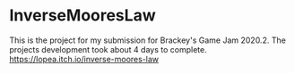 # InverseMooresLaw
This is the project for my submission for Brackey's Game Jam 2020.2. The projects development took about 4 days to complete. 
https://lopea.itch.io/inverse-moores-law
